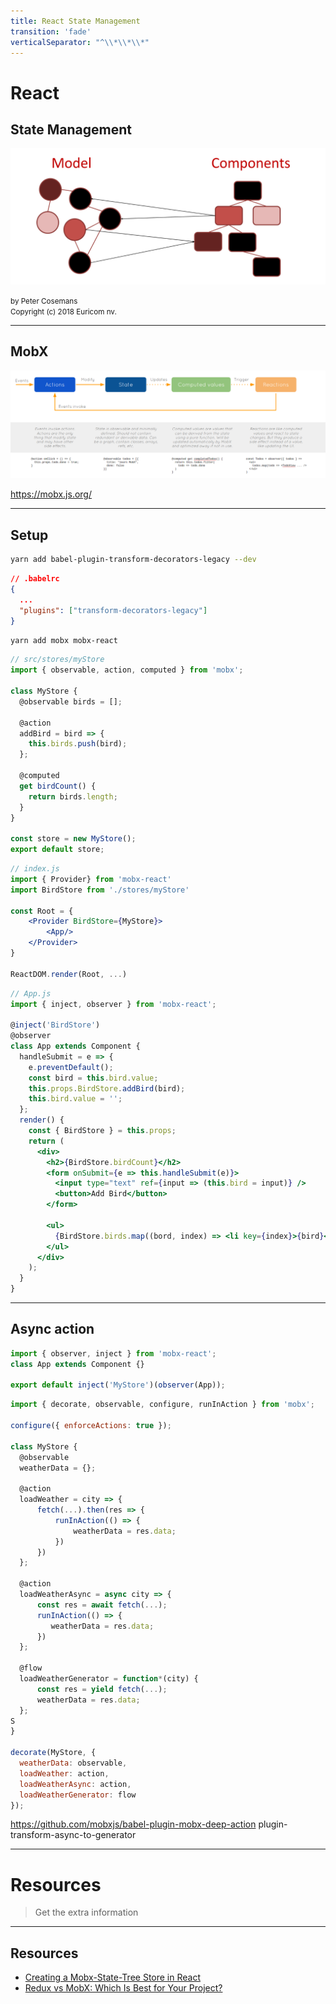 ```yaml
---
title: React State Management
transition: 'fade'
verticalSeparator: "^\\*\\*\\*"
---
```


# React

## State Management

<img src="./images/state-management.png" width="600px"/><br>

<small>
by Peter Cosemans<br>
Copyright (c) 2018 Euricom nv.
</small>

<!-- markdownlint-disable -->
<style type="text/css">
.reveal section img {
    background:none;
    border:none;
    box-shadow:none;
}
.reveal h1 {
    font-size: 3.0em;
}
.reveal h2 {
    font-size: 2.00em;
}
.reveal h3 {
    font-size: 1.00em;
}
.reveal p {
    font-size: 70%;
}
.reveal blockquote {
    font-size: 100%;
}
.reveal pre code {
    display: block;
    padding: 5px;
    overflow: auto;
    max-height: 800px;
    word-wrap: normal;
    font-size: 100%;
}
</style>

---

## MobX

<img src="./images/react-mobx.png">

https://mobx.js.org/

<!-- prettier-ignore -->
***

## Setup

```bash
yarn add babel-plugin-transform-decorators-legacy --dev
```

```json
// .babelrc
{
  ...
  "plugins": ["transform-decorators-legacy"]
}
```

```bash
yarn add mobx mobx-react
```

```js
// src/stores/myStore
import { observable, action, computed } from 'mobx';

class MyStore {
  @observable birds = [];

  @action
  addBird = bird => {
    this.birds.push(bird);
  };

  @computed
  get birdCount() {
    return birds.length;
  }
}

const store = new MyStore();
export default store;
```

```jsx
// index.js
import { Provider} from 'mobx-react'
import BirdStore from './stores/myStore'

const Root = {
    <Provider BirdStore={MyStore}>
        <App/>
    </Provider>
}

ReactDOM.render(Root, ...)
```

```jsx
// App.js
import { inject, observer } from 'mobx-react';

@inject('BirdStore')
@observer
class App extends Component {
  handleSubmit = e => {
    e.preventDefault();
    const bird = this.bird.value;
    this.props.BirdStore.addBird(bird);
    this.bird.value = '';
  };
  render() {
    const { BirdStore } = this.props;
    return (
      <div>
        <h2>{BirdStore.birdCount}</h2>
        <form onSubmit={e => this.handleSubmit(e)}>
          <input type="text" ref={input => (this.bird = input)} />
          <button>Add Bird</button>
        </form>

        <ul>
          {BirdStore.birds.map((bord, index) => <li key={index}>{bird}</li>)}
        </ul>
      </div>
    );
  }
}
```

<!-- prettier-ignore -->
***

## Async action

```js
import { observer, inject } from 'mobx-react';
class App extends Component {}

export default inject('MyStore')(observer(App));
```

```js
import { decorate, observable, configure, runInAction } from 'mobx';

configure({ enforceActions: true });

class MyStore {
  @observable
  weatherData = {};

  @action
  loadWeather = city => {
      fetch(...).then(res => {
          runInAction(() => {
              weatherData = res.data;
          })
      })
  };

  @action
  loadWeatherAsync = async city => {
      const res = await fetch(...);
      runInAction(() => {
         weatherData = res.data;
      })
  };

  @flow
  loadWeatherGenerator = function*(city) {
      const res = yield fetch(...);
      weatherData = res.data;
  };
S
}

decorate(MyStore, {
  weatherData: observable,
  loadWeather: action,
  loadWeatherAsync: action,
  loadWeatherGenerator: flow
});
```

https://github.com/mobxjs/babel-plugin-mobx-deep-action
plugin-transform-async-to-generator

---

# Resources

> Get the extra information

<!-- prettier-ignore -->
***

## Resources

- [Creating a Mobx-State-Tree Store in React](http://www.palador.com/2017/09/19/creating-mobx-state-tree-store-react/)
- [Redux vs MobX: Which Is Best for Your Project?](https://www.sitepoint.com/redux-vs-mobx-which-is-best/)
